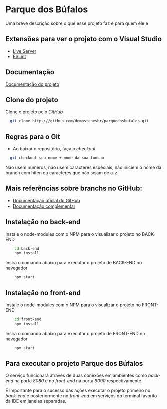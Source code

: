 
# Parque dos Búfalos

Uma breve descrição sobre o que esse projeto faz e para quem ele é

## Extensões para ver o projeto com o Visual Studio

 - [Live Server](https://marketplace.visualstudio.com/items?itemName=ritwickdey.LiveServer)
 - [ESLint](https://marketplace.visualstudio.com/items?itemName=dbaeumer.vscode-eslint)

## Documentação

[Documentação do projeto](https://github.com/demostenesbr/parquedosbufalos/README.md)
 
## Clone do projeto

Clone o projeto pelo *GitHub*

```bash
  git clone https://github.com/demostenesbr/parquedosbufalos.git
```

## Regras para o Git
- Ao baixar o repositório, faça o _checkout_ 

```bash
  git checkout seu-nome + nome-da-sua-funcao 
```

Não usem números, não usem caracteres especiais, não iniciem o nome da branch com hífen ou caracteres que não sejam de a-z.

## Mais referências sobre branchs no GitHub:
- [Documentação oficial do GitHub](https://git-scm.com/docs/git-branch)
- [Documentação complementar](https://tilburgsciencehub.com/topics/automation/version-control/advanced-git/naming-git-branches) 

## Instalação no back-end

Instale o node-modules com o NPM para o visualizar o projeto no BACK-END

```bash
    cd back-end
    npm install
```
Insira o comando abaixo para executar o projeto de BACK-END no navegador

```bash
    npm start
```

## Instalação no front-end

Instale o node-modules com o NPM para o visualizar o projeto no FRONT-END

```bash
    cd front-end
    npm install
```
Insira o comando abaixo para executar o projeto de FRONT-END no navegador

```bash
    npm start
```

## Para executar o projeto Parque dos Búfalos

O serviço funcionará através de duas conexões em ambientes como _back-end_ na porta *8080* e no _front-end_ na porta *9090* respectivamente.

É importante para o sucesso das ações executar o projeto primeiro no _back-end_ e posteriormente no _front-end_ em serviços do terminal favorito da IDE em janelas separadas.



